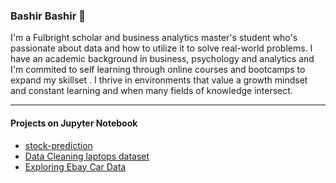 ### Bashir Bashir 👋

I'm a Fulbright scholar and business analytics master's student who's passionate about data and how to utilize it to solve real-world problems. I have an academic background in business, psychology and analytics and I'm commited to self learning through online courses and bootcamps to expand my skillset . I thrive in environments that value a growth mindset and constant learning and when many fields of knowledge intersect.
_____

#### Projects on Jupyter Notebook


- [stock-prediction](https://github.com/bashirb/stock-prediction "Stock Prediction")
- [Data Cleaning laptops dataset](https://github.com/bashirb/Data-Cleaning-laptops-dataset "Data Cleaning laptops dataset")
- [Exploring Ebay Car Data](https://github.com/bashirb/Data-Cleaning-laptops-dataset "Car ebay project")



<!--
**bashirb/bashirb** is a ✨ _special_ ✨ repository because its `README.md` (this file) appears on your GitHub profile.

Here are some ideas to get you started:

- 🔭 I’m currently working on ...
- 🌱 I’m currently learning ...
- 👯 I’m looking to collaborate on ...
- 🤔 I’m looking for help with ...
- 💬 Ask me about ...
- 📫 How to reach me: ...
- 😄 Pronouns: ...
- ⚡ Fun fact: ...
-->
